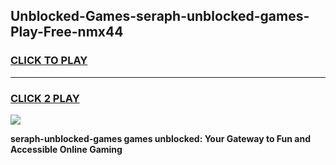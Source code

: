 
## Unblocked-Games-seraph-unblocked-games-Play-Free-nmx44
<h3>
<a href="https://premium76.site?title=seraph-unblocked-games&ref=21A">CLICK TO PLAY</a></h3>
<hr>

<h3>
<a href="https://premium76.site?title=seraph-unblocked-games&ref=21A">CLICK 2 PLAY</a>
  
</h3>

<a href="https://premium76.site?title=seraph-unblocked-games&ref=21A"><img src="https://clearcache.store/games.png"></a>


**seraph-unblocked-games games unblocked: Your Gateway to Fun and Accessible Online Gaming**
